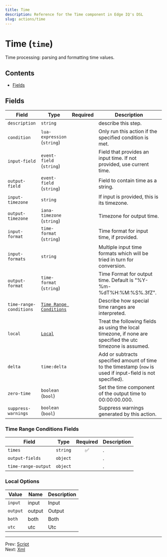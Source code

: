 ```yaml
---
title: Time
description: Reference for the Time component in Edge IQ's DSL
slug: actions/time
---
```


# Time (`time`)

Time processing: parsing and formatting time values.


## Contents

- [Fields](#fields)




## Fields


| Field | Type | Required | Description |
|---|---|:---:|---|
| `description` | `string` |  | describe this step. |
| `condition` | `lua-expression` (`string`) |  | Only run this action if the specified condition is met. |
| `input-field` | `event-field` (`string`) |  | Field that provides an input time. If not provided, use current time. |
| `output-field` | `event-field` (`string`) |  | Field to contain time as a string. |
| `input-timezone` | `string` |  | If input is provided, this is its timezone. |
| `output-timezone` | `iana-timezone` (`string`) |  | Timezone for output time. |
| `input-format` | `time-format` (`string`) |  | Time format for input time, if provided. |
| `input-formats` | `string` |  | Multiple input time formats which will be tried in turn for conversion. |
| `output-format` | `time-format` (`string`) |  | Time Format for output time. Default is  "%Y-%m-%dT%H:%M:%S%.3fZ". |
| `time-range-conditions` | [`Time Range Conditions`](#time-range-conditions-fields) |  | Describe how special time ranges are interpreted. |
| `local` | [`Local`](#local-options) |  | Treat the following fields as using the local timezone, if none are specified the utc timezone is assumed. |
| `delta` | `time:delta` |  | Add or subtracts specified amount of time to the timestamp (`now` is used if input-field is not specified). |
| `zero-time` | `boolean` (`bool`) |  | Set the time component of the output time to 00:00:00.000. |
| `suppress-warnings` | `boolean` (`bool`) |  | Suppress warnings generated by this action. |





### Time Range Conditions Fields

| Field | Type | Required | Description |
|---|---|:---:|---|
| `times` | `string` | ✅ | . |
| `output-fields` | `object` |  | . |
| `time-range-output` | `object` |  | . |





### Local Options

| Value | Name | Description |
|---|---|---|
| `input` | input | Input |
| `output` | output | Output |
| `both` | both | Both |
| `utc` | utc | Utc |




---
Prev: [Script](script.md)  
Next: [Xml](xml.md)  
